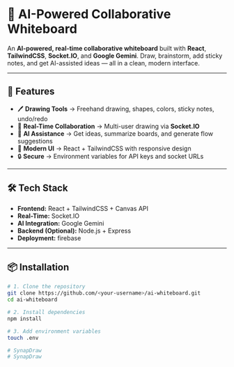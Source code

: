 # 🎨 AI-Powered Collaborative Whiteboard  

An **AI-powered, real-time collaborative whiteboard** built with **React**, **TailwindCSS**, **Socket.IO**, and **Google Gemini**. Draw, brainstorm, add sticky notes, and get AI-assisted ideas — all in a clean, modern interface.  

---

## 🚀 Features  
- 🖊 **Drawing Tools** → Freehand drawing, shapes, colors, sticky notes, undo/redo  
- 🤝 **Real-Time Collaboration** → Multi-user drawing via **Socket.IO**  
- 🤖 **AI Assistance** → Get ideas, summarize boards, and generate flow suggestions  
- 🎨 **Modern UI** → React + TailwindCSS with responsive design  
- 🔒 **Secure** → Environment variables for API keys and socket URLs  

---

## 🛠️ Tech Stack  
- **Frontend:** React + TailwindCSS + Canvas API  
- **Real-Time:** Socket.IO  
- **AI Integration:** Google Gemini 
- **Backend (Optional):** Node.js + Express  
- **Deployment:** firebase  

---

## 📦 Installation  

```bash
# 1. Clone the repository
git clone https://github.com/<your-username>/ai-whiteboard.git
cd ai-whiteboard

# 2. Install dependencies
npm install

# 3. Add environment variables
touch .env

# SynapDraw
# SynapDraw
